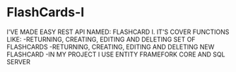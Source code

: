 # FlashCards-I
I'VE MADE EASY REST API NAMED: FLASHCARD I.
IT'S COVER FUNCTIONS LIKE: 
-RETURNING, CREATING, EDITING AND DELETING SET OF FLASHCARDS
-RETURNING, CREATING, EDITING AND DELETING NEW FLASHCARD
-IN MY PROJECT I USE ENTITY FRAMEFORK CORE AND SQL SERVER

